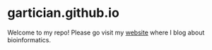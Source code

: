 # gartician.github.io

Welcome to my repo! Please go visit my [website](https://gartician.github.io/) where I blog about bioinformatics.
